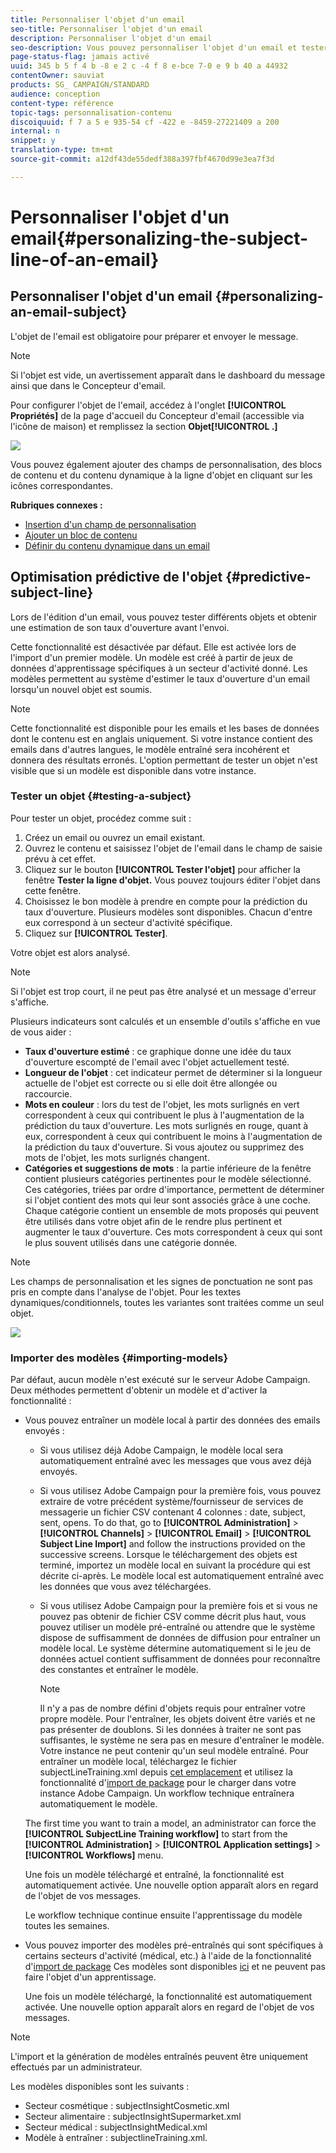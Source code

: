 ```yaml
---
title: Personnaliser l'objet d'un email
seo-title: Personnaliser l'objet d'un email
description: Personnaliser l'objet d'un email
seo-description: Vous pouvez personnaliser l'objet d'un email et tester aussi différents objets et obtenir une estimation de son taux d'ouverture.
page-status-flag: jamais activé
uuid: 345 b 5 f 4 b -8 e 2 c -4 f 8 e-bce 7-0 e 9 b 40 a 44932
contentOwner: sauviat
products: SG_ CAMPAIGN/STANDARD
audience: conception
content-type: référence
topic-tags: personnalisation-contenu
discoiquuid: f 7 a 5 e 935-54 cf -422 e -8459-27221409 a 200
internal: n
snippet: y
translation-type: tm+mt
source-git-commit: a12df43de55dedf388a397fbf4670d99e3ea7f3d

---
```



# Personnaliser l'objet d'un email{#personalizing-the-subject-line-of-an-email}

## Personnaliser l'objet d'un email {#personalizing-an-email-subject}

L'objet de l'email est obligatoire pour préparer et envoyer le message.

>[!NOTE]
>
>Si l'objet est vide, un avertissement apparaît dans le dashboard du message ainsi que dans le Concepteur d'email.

Pour configurer l'objet de l'email, accédez à l'onglet **[!UICONTROL Propriétés]** de la page d'accueil du Concepteur d'email (accessible via l'icône de maison) et remplissez la section **Objet[!UICONTROL .]**

![](assets/email_designer_subject.png)

Vous pouvez également ajouter des champs de personnalisation, des blocs de contenu et du contenu dynamique à la ligne d'objet en cliquant sur les icônes correspondantes.

**Rubriques connexes :**

* [Insertion d'un champ de personnalisation](../../designing/using/inserting-a-personalization-field.md)
* [Ajouter un bloc de contenu](../../designing/using/adding-a-content-block.md)
* [Définir du contenu dynamique dans un email](../../designing/using/defining-dynamic-content-in-an-email.md)

## Optimisation prédictive de l'objet {#predictive-subject-line}

Lors de l'édition d'un email, vous pouvez tester différents objets et obtenir une estimation de son taux d'ouverture avant l'envoi.

Cette fonctionnalité est désactivée par défaut. Elle est activée lors de l'import d'un premier modèle. Un modèle est créé à partir de jeux de données d'apprentissage spécifiques à un secteur d'activité donné. Les modèles permettent au système d'estimer le taux d'ouverture d'un email lorsqu'un nouvel objet est soumis.

>[!NOTE]
>
>Cette fonctionnalité est disponible pour les emails et les bases de données dont le contenu est en anglais uniquement. Si votre instance contient des emails dans d'autres langues, le modèle entraîné sera incohérent et donnera des résultats erronés. L'option permettant de tester un objet n'est visible que si un modèle est disponible dans votre instance.

### Tester un objet {#testing-a-subject}

Pour tester un objet, procédez comme suit :

1. Créez un email ou ouvrez un email existant.
1. Ouvrez le contenu et saisissez l'objet de l'email dans le champ de saisie prévu à cet effet.
1. Cliquez sur le bouton **[!UICONTROL Tester l'objet]** pour afficher la fenêtre **Tester la ligne d'objet.** Vous pouvez toujours éditer l'objet dans cette fenêtre.
1. Choisissez le bon modèle à prendre en compte pour la prédiction du taux d'ouverture. Plusieurs modèles sont disponibles. Chacun d'entre eux correspond à un secteur d'activité spécifique.
1. Cliquez sur **[!UICONTROL Tester]**.

Votre objet est alors analysé.

>[!NOTE]
>
>Si l'objet est trop court, il ne peut pas être analysé et un message d'erreur s'affiche.

Plusieurs indicateurs sont calculés et un ensemble d'outils s'affiche en vue de vous aider :

* **Taux d'ouverture estimé** : ce graphique donne une idée du taux d'ouverture escompté de l'email avec l'objet actuellement testé.
* **Longueur de l'objet** : cet indicateur permet de déterminer si la longueur actuelle de l'objet est correcte ou si elle doit être allongée ou raccourcie.
* **Mots en couleur** : lors du test de l'objet, les mots surlignés en vert correspondent à ceux qui contribuent le plus à l'augmentation de la prédiction du taux d'ouverture. Les mots surlignés en rouge, quant à eux, correspondent à ceux qui contribuent le moins à l'augmentation de la prédiction du taux d'ouverture. Si vous ajoutez ou supprimez des mots de l'objet, les mots surlignés changent.
* **Catégories et suggestions de mots** : la partie inférieure de la fenêtre contient plusieurs catégories pertinentes pour le modèle sélectionné. Ces catégories, triées par ordre d'importance, permettent de déterminer si l'objet contient des mots qui leur sont associés grâce à une coche. Chaque catégorie contient un ensemble de mots proposés qui peuvent être utilisés dans votre objet afin de le rendre plus pertinent et augmenter le taux d'ouverture. Ces mots correspondent à ceux qui sont le plus souvent utilisés dans une catégorie donnée.

>[!NOTE]
>
>Les champs de personnalisation et les signes de ponctuation ne sont pas pris en compte dans l'analyse de l'objet. Pour les textes dynamiques/conditionnels, toutes les variantes sont traitées comme un seul objet.

![](assets/predictive_subject_line_example.png)

### Importer des modèles {#importing-models}

Par défaut, aucun modèle n'est exécuté sur le serveur Adobe Campaign. Deux méthodes permettent d'obtenir un modèle et d'activer la fonctionnalité :

* Vous pouvez entraîner un modèle local à partir des données des emails envoyés :

   * Si vous utilisez déjà Adobe Campaign, le modèle local sera automatiquement entraîné avec les messages que vous avez déjà envoyés.
   * Si vous utilisez Adobe Campaign pour la première fois, vous pouvez extraire de votre précédent système/fournisseur de services de messagerie un fichier CSV contenant 4 colonnes : date, subject, sent, opens. To do that, go to **[!UICONTROL Administration]** &gt; **[!UICONTROL Channels]** &gt; **[!UICONTROL Email]** &gt; **[!UICONTROL Subject Line Import]** and follow the instructions provided on the successive screens. Lorsque le téléchargement des objets est terminé, importez un modèle local en suivant la procédure qui est décrite ci-après. Le modèle local est automatiquement entraîné avec les données que vous avez téléchargées.
   * Si vous utilisez Adobe Campaign pour la première fois et si vous ne pouvez pas obtenir de fichier CSV comme décrit plus haut, vous pouvez utiliser un modèle pré-entraîné ou attendre que le système dispose de suffisamment de données de diffusion pour entraîner un modèle local. Le système détermine automatiquement si le jeu de données actuel contient suffisamment de données pour reconnaître des constantes et entraîner le modèle.

      >[!NOTE]
      >
      >Il n'y a pas de nombre défini d'objets requis pour entraîner votre propre modèle. Pour l'entraîner, les objets doivent être variés et ne pas présenter de doublons. Si les données à traiter ne sont pas suffisantes, le système ne sera pas en mesure d'entraîner le modèle. Votre instance ne peut contenir qu'un seul modèle entraîné.
   Pour entraîner un modèle local, téléchargez le fichier subjectLineTraining.xml depuis [cet emplacement](https://support.neolane.net/webApp/downloadCenter?__userConfig=psaDownloadCenter) et utilisez la fonctionnalité d'[import de package](../../automating/using/managing-packages.md) pour le charger dans votre instance Adobe Campaign. Un workflow technique entraînera automatiquement le modèle.

   The first time you want to train a model, an administrator can force the **[!UICONTROL SubjectLine Training workflow]** to start from the **[!UICONTROL Administration]** &gt; **[!UICONTROL Application settings]** &gt; **[!UICONTROL Workflows]** menu.

   Une fois un modèle téléchargé et entraîné, la fonctionnalité est automatiquement activée. Une nouvelle option apparaît alors en regard de l'objet de vos messages.

   Le workflow technique continue ensuite l'apprentissage du modèle toutes les semaines.

* Vous pouvez importer des modèles pré-entraînés qui sont spécifiques à certains secteurs d'activité (médical, etc.) à l'aide de la fonctionnalité d'[import de package](../../automating/using/managing-packages.md) Ces modèles sont disponibles [ici](https://support.neolane.net/webApp/downloadCenter?__userConfig=psaDownloadCenter) et ne peuvent pas faire l'objet d'un apprentissage.

   Une fois un modèle téléchargé, la fonctionnalité est automatiquement activée. Une nouvelle option apparaît alors en regard de l'objet de vos messages.

>[!NOTE]
>
>L'import et la génération de modèles entraînés peuvent être uniquement effectués par un administrateur.

Les modèles disponibles sont les suivants :

* Secteur cosmétique : subjectInsightCosmetic.xml
* Secteur alimentaire : subjectInsightSupermarket.xml
* Secteur médical : subjectInsightMedical.xml
* Modèle à entraîner : subjectlineTraining.xml.

